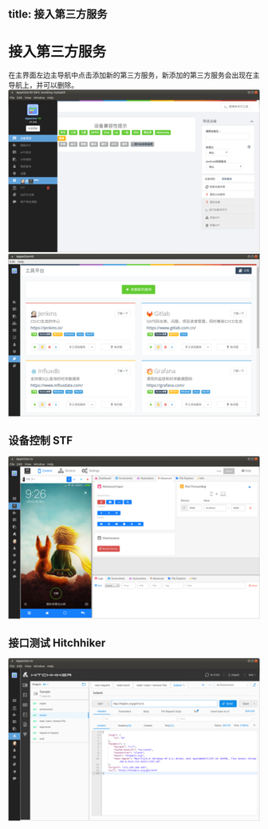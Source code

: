 title: 接入第三方服务
---

# 接入第三方服务
在主界面左边主导航中点击添加新的第三方服务，新添加的第三方服务会出现在主导航上，并可以删除。
![](integration-manager.png)
![](integration-all.png)

## 设备控制 STF
![](integration-openstf.png)

## 接口测试 Hitchhiker
![](integration-hitchhiker.png)

